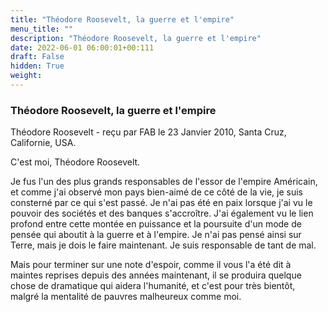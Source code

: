 ```yaml
---
title: "Théodore Roosevelt, la guerre et l'empire"
menu_title: ""
description: "Théodore Roosevelt, la guerre et l'empire"
date: 2022-06-01 06:00:01+00:111
draft: False
hidden: True
weight:
---
```

### Théodore Roosevelt, la guerre et l'empire

Théodore Roosevelt - reçu par FAB le 23 Janvier 2010, Santa Cruz, Californie, USA.

C'est moi, Théodore Roosevelt.

Je fus l'un des plus grands responsables de l'essor de l'empire Américain, et comme j'ai observé mon pays bien-aimé de ce côté de la vie, je suis consterné par ce qui s'est passé. Je n'ai pas été en paix lorsque j'ai vu le pouvoir des sociétés et des banques s'accroître. J'ai également vu le lien profond entre cette montée en puissance et la poursuite d'un mode de pensée qui aboutit à la guerre et à l'empire. Je n'ai pas pensé ainsi sur Terre, mais je dois le faire maintenant. Je suis responsable de tant de mal.

Mais pour terminer sur une note d'espoir, comme il vous l'a été dit à maintes reprises depuis des années maintenant, il se produira quelque chose de dramatique qui aidera l'humanité, et c'est pour très bientôt, malgré la mentalité de pauvres malheureux comme moi.